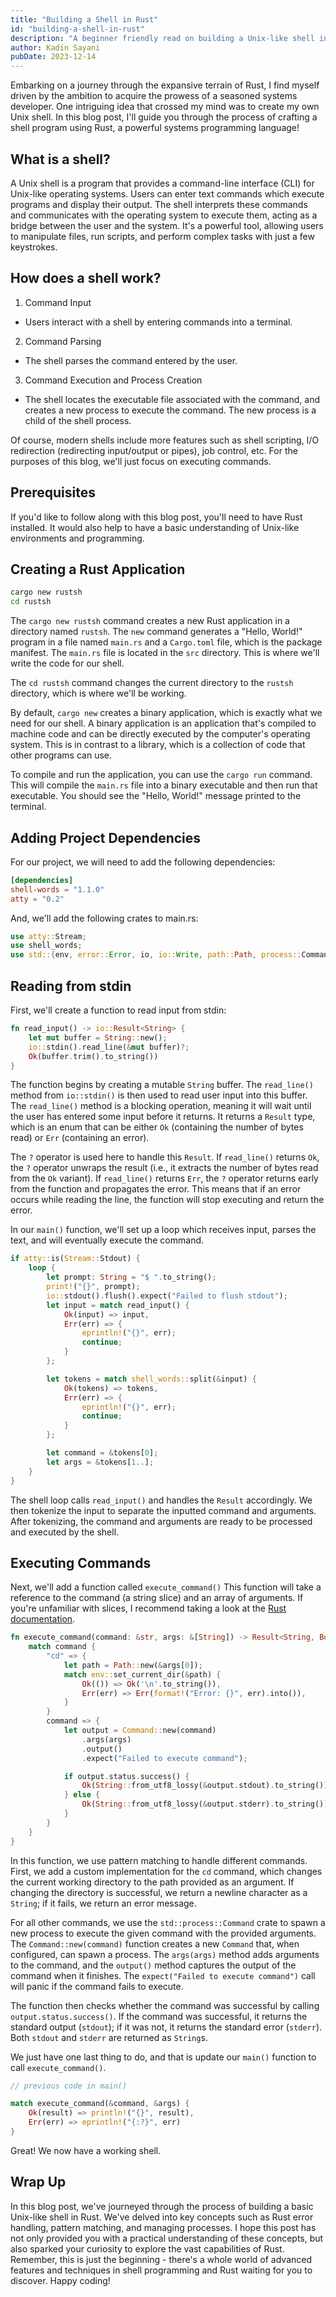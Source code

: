 ```yaml
---
title: "Building a Shell in Rust"
id: "building-a-shell-in-rust"
description: "A beginner friendly read on building a Unix-like shell in Rust. Includes a discussion on Rust error handling, pattern matching, and processes."
author: Kadin Sayani
pubDate: 2023-12-14
---
```


Embarking on a journey through the expansive terrain of Rust, I find myself driven by the ambition to acquire the prowess of a seasoned systems developer. One intriguing idea that crossed my mind was to create my own Unix shell. In this blog post, I'll guide you through the process of crafting a shell program using Rust, a powerful systems programming language!

## What is a shell?

A Unix shell is a program that provides a command-line interface (CLI) for Unix-like operating systems. Users can enter text commands which execute programs and display their output. The shell interprets these commands and communicates with the operating system to execute them, acting as a bridge between the user and the system. It's a powerful tool, allowing users to manipulate files, run scripts, and perform complex tasks with just a few keystrokes.

## How does a shell work?

1. Command Input
- Users interact with a shell by entering commands into a terminal.
2. Command Parsing
- The shell parses the command entered by the user.
3. Command Execution and Process Creation
- The shell locates the executable file associated with the command, and creates a new process to execute the command. The new process is a child of the shell process.

Of course, modern shells include more features such as shell scripting, I/O redirection (redirecting input/output or pipes), job control, etc. For the purposes of this blog, we'll just focus on executing commands.

## Prerequisites

If you'd like to follow along with this blog post, you'll need to have Rust installed. It would also help to have a basic understanding of Unix-like environments and programming.

## Creating a Rust Application

```zsh
cargo new rustsh
cd rustsh
```

The `cargo new rustsh` command creates a new Rust application in a directory named `rustsh`. The `new` command generates a "Hello, World!" program in a file named `main.rs` and a `Cargo.toml` file, which is the package manifest. The `main.rs` file is located in the `src` directory. This is where we'll write the code for our shell.

The `cd rustsh` command changes the current directory to the `rustsh` directory, which is where we'll be working.

By default, `cargo new` creates a binary application, which is exactly what we need for our shell. A binary application is an application that's compiled to machine code and can be directly executed by the computer's operating system. This is in contrast to a library, which is a collection of code that other programs can use.

To compile and run the application, you can use the `cargo run` command. This will compile the `main.rs` file into a binary executable and then run that executable. You should see the "Hello, World!" message printed to the terminal.

## Adding Project Dependencies

For our project, we will need to add the following dependencies:

```toml
[dependencies]
shell-words = "1.1.0"
atty = "0.2"
```

And, we'll add the following crates to main.rs:

```rust
use atty::Stream;
use shell_words;
use std::{env, error::Error, io, io::Write, path::Path, process::Command};
```

## Reading from stdin

First, we'll create a function to read input from stdin:

```rust
fn read_input() -> io::Result<String> {
    let mut buffer = String::new();
    io::stdin().read_line(&mut buffer)?;
    Ok(buffer.trim().to_string())
}
```

The function begins by creating a mutable `String` buffer. The `read_line()` method from `io::stdin()` is then used to read user input into this buffer. The `read_line()` method is a blocking operation, meaning it will wait until the user has entered some input before it returns. It returns a `Result` type, which is an enum that can be either `Ok` (containing the number of bytes read) or `Err` (containing an error). 

The `?` operator is used here to handle this `Result`. If `read_line()` returns `Ok`, the `?` operator unwraps the result (i.e., it extracts the number of bytes read from the `Ok` variant). If `read_line()` returns `Err`, the `?` operator returns early from the function and propagates the error. This means that if an error occurs while reading the line, the function will stop executing and return the error.

In our `main()` function, we'll set up a loop which receives input, parses the text, and will eventually execute the command.

```rust
if atty::is(Stream::Stdout) {
    loop {
        let prompt: String = "$ ".to_string();
        print!("{}", prompt);
        io::stdout().flush().expect("Failed to flush stdout");
        let input = match read_input() {
            Ok(input) => input,
            Err(err) => {
                eprintln!("{}", err);
                continue;
            }
        };

        let tokens = match shell_words::split(&input) {
            Ok(tokens) => tokens,
            Err(err) => {
                eprintln!("{}", err);
                continue;
            }
        };

        let command = &tokens[0];
        let args = &tokens[1..];
    }
}
```

The shell loop calls `read_input()` and handles the `Result` accordingly. We then tokenize the input to separate the inputted command and arguments. After tokenizing, the command and arguments are ready to be processed and executed by the shell.

## Executing Commands

Next, we'll add a function called `execute_command()` This function will take a reference to the command (a string slice) and an array of arguments. If you're unfamiliar with slices, I recommend taking a look at the [Rust documentation](https://doc.rust-lang.org/book/ch04-03-slices.html).

```rust
fn execute_command(command: &str, args: &[String]) -> Result<String, Box<dyn Error>> {
    match command {
        "cd" => {
            let path = Path::new(&args[0]);
            match env::set_current_dir(&path) {
                Ok(()) => Ok('\n'.to_string()),
                Err(err) => Err(format!("Error: {}", err).into()),
            }
        }
        command => {
            let output = Command::new(command)
                .args(args)
                .output()
                .expect("Failed to execute command");

            if output.status.success() {
                Ok(String::from_utf8_lossy(&output.stdout).to_string())
            } else {
                Ok(String::from_utf8_lossy(&output.stderr).to_string())
            }
        }
    }
}
```

In this function, we use pattern matching to handle different commands. First, we add a custom implementation for the `cd` command, which changes the current working directory to the path provided as an argument. If changing the directory is successful, we return a newline character as a `String`; if it fails, we return an error message.

For all other commands, we use the `std::process::Command` crate to spawn a new process to execute the given command with the provided arguments. The `Command::new(command)` function creates a new `Command` that, when configured, can spawn a process. The `args(args)` method adds arguments to the command, and the `output()` method captures the output of the command when it finishes. The `expect("Failed to execute command")` call will panic if the command fails to execute.

The function then checks whether the command was successful by calling `output.status.success()`. If the command was successful, it returns the standard output (`stdout`); if it was not, it returns the standard error (`stderr`). Both `stdout` and `stderr` are returned as `String`s.

We just have one last thing to do, and that is update our `main()` function to call `execute_command()`.

```rust
// previous code in main()

match execute_command(&command, &args) {
    Ok(result) => println!("{}", result),
    Err(err) => eprintln!("{:?}", err)
}
```

Great! We now have a working shell.

## Wrap Up

In this blog post, we've journeyed through the process of building a basic Unix-like shell in Rust. We've delved into key concepts such as Rust error handling, pattern matching, and managing processes. I hope this post has not only provided you with a practical understanding of these concepts, but also sparked your curiosity to explore the vast capabilities of Rust. Remember, this is just the beginning - there's a whole world of advanced features and techniques in shell programming and Rust waiting for you to discover. Happy coding!